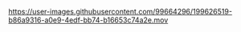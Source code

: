 

https://user-images.githubusercontent.com/99664296/199626519-b86a9316-a0e9-4edf-bb74-b16653c74a2e.mov

